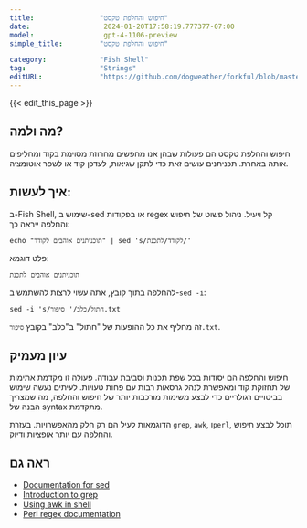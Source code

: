 ```yaml
---
title:                "חיפוש והחלפת טקסט"
date:                  2024-01-20T17:58:19.777377-07:00
model:                 gpt-4-1106-preview
simple_title:         "חיפוש והחלפת טקסט"

category:             "Fish Shell"
tag:                  "Strings"
editURL:              "https://github.com/dogweather/forkful/blob/master/content/he/fish-shell/searching-and-replacing-text.md"
---
```


{{< edit_this_page >}}

## מה ולמה?
חיפוש והחלפת טקסט הם פעולות שבהן אנו מחפשים מחרוזת מסוימת בקוד ומחליפים אותה באחרת. תכניתנים עושים זאת כדי לתקן שגיאות, לעדכן קוד או לשפר אוטומציה.

## איך לעשות:
ב-Fish Shell, שימוש ב-sed או בפקודות regex קל ויעיל. ניהול פשוט של חיפוש והחלפה ייראה כך:

```Fish Shell
echo "תוכניתנים אוהבים לקודד" | sed 's/לקודד/לתכנת/'
```

פלט דוגמא:

```
תוכניתנים אוהבים לתכנת
```

להחלפה בתוך קובץ, אתה עשוי לרצות להשתמש ב-`sed -i`:

```Fish Shell
sed -i 's/חתול/כלב/' סיפור.txt
```

זה מחליף את כל ההופעות של "חתול" ב"כלב" בקובץ `סיפור.txt`.

## עיון מעמיק
חיפוש והחלפה הם יסודות בכל שפת תכנות וסביבת עבודה. פעולה זו מקדמת אתימות של תחזוקת קוד ומאפשרת לנהל גרסאות רבות עם פחות טעויות. לעיתים נעשה שימוש בביטויים רגולריים כדי לבצע משימות מורכבות יותר של חיפוש והחלפה, מה שמצריך הבנה של syntax מתקדמת.

הדוגמאות לעיל הם רק חלק מהאפשרויות. בעזרת `grep`, `awk`, ו`perl`, תוכל לבצע חיפוש והחלפה עם יותר אופציות ודיוק.

## ראה גם
- [Documentation for sed](https://www.gnu.org/software/sed/manual/sed.html)
- [Introduction to grep](https://www.gnu.org/software/grep/manual/grep.html)
- [Using awk in shell](https://www.gnu.org/software/gawk/manual/gawk.html)
- [Perl regex documentation](https://perldoc.perl.org/perlre.html)
